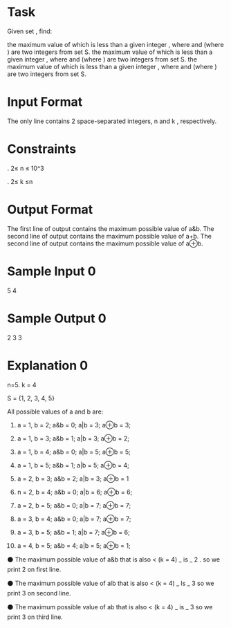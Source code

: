 # Task

Given set , find:

the maximum value of which is less than a given integer , where and (where ) are two
integers from set S.
the maximum value of which is less than a given integer , where and (where ) are two
integers from set S.
the maximum value of which is less than a given integer , where and (where ) are
two integers from set S.

# Input Format

The only line contains 2 space-separated integers, n and k , respectively.

# Constraints

. 2≤ n ≤ 10^3

. 2≤ k ≤n

# Output Format

The first line of output contains the maximum possible value of a&b.
The second line of output contains the maximum possible value of a+b.
The second line of output contains the maximum possible value of a⊕b.

# Sample Input 0

5
4

# Sample Output 0

2
3
3

# Explanation 0

n=5. k = 4

S = {1, 2, 3, 4, 5}

All possible values of a and b are:

1. a = 1, b = 2; a&b = 0; a|b = 3; a⊕b = 3;

2. a = 1, b = 3; a&b = 1; a|b = 3; a⊕b = 2;

3. a = 1, b = 4; a&b = 0; a|b = 5; a⊕b = 5;

4. a = 1, b = 5; a&b = 1; a|b = 5; a⊕b = 4;

5. a = 2, b = 3; a&b = 2; a|b = 3; a⊕b = 1

6. n = 2, b = 4; a&b = 0; a|b = 6; a⊕b = 6;

7. a = 2, b = 5; a&b = 0; a|b = 7; a⊕b = 7;

8. a = 3, b = 4; a&b = 0; a|b = 7; a⊕b = 7;

9. a = 3, b = 5; a&b = 1; a|b = 7; a⊕b = 6;

10. a = 4, b = 5; a&b = 4; a|b = 5; a⊕b = 1;

⚫ The maximum possible value of a&b that is also < (k = 4) _ is _ 2 . so we print 2 on first line.

⚫ The maximum possible value of alb that is also < (k = 4) _ ls _ 3 so we print 3 on second line.

⚫ The maximum possible value of ab that is also < (k = 4) _ is _ 3 so we print 3 on third line.
